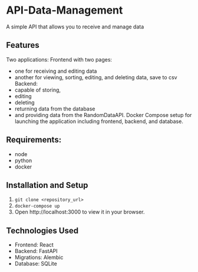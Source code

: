 # API-Data-Management
A simple API that allows you to receive and manage data

## Features

Two applications: 
Frontend with two pages: 
- one for receiving and editing data 
- another for viewing, sorting, editing, and deleting data, save to csv
Backend: 
- capable of storing,
- editing
- deleting
- returning data from the database
- and providing data from the RandomDataAPI.
Docker Compose setup for launching the application including frontend, backend, and database.

## Requirements:
- node
- python
- docker

## Installation and Setup

1. `git clone <repository_url>`
2. `docker-compose up`
3. Open http://localhost:3000 to view it in your browser.

## Technologies Used

- Frontend: React 
- Backend: FastAPI 
- Migrations: Alembic
- Database: SQLite 